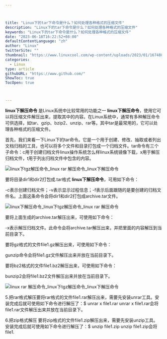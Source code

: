 ```yaml
---



title: "Linux下的tar下命令是什么？如何处理各种格式的压缩文件"
description: "Linux下的tar下命令是什么？如何处理各种格式的压缩文件"
keywords: "Linux下的tar下命令是什么？如何处理各种格式的压缩文件"
date: "2023-06-18T16:22:52+08:00"
defaultContentLanguage: "zh"
author: "Linux"
twitterSite: ""
thumbnail: "https://www.linuxcool.com/wp-content/uploads/2023/01/1674887804375_0.png"
categories:
  - Linux
type: article
githubURL: "https://www.github.com/"
ShowToc: true
TocOpen: true



---
```


**linux下解压命令** 是Linux系统中比较常用的功能之一 **linux下解压命令**，使用它可以将压缩文件解压出来，提取其中的内容。在Linux系统中，通常有多种解压命令可供选择，如tar、gzip、bzip2、unzip、rar等。其中tar是最常用的，它可以处理各种格式的压缩文件。

首先，我们来看一下Linux下的tar命令。它是一个用于创建、修改、抽取或者列出文档归档的工具，也可以将多个文件和目录打包成一个归档文件。tar命令有三个子命令：c用于创建归档文件linux操作系统怎么样linux系统镜像下载，x用于解压归档文件，t用于列出归档文件中包含的内容。

![linux下tgz解压命令_linux rar 解压命令_linux下解压命令](https://www.linuxcool.com/wp-content/uploads/2023/01/1674887804375_0.png)

要将目录dir1和dir2打包成.tar格式 **linux下解压命令**，可用如下命令：

-c表示创建归档文件；-v表示显示过程信息；-f表示后面跟随的是要创建的归档文件名。上面这条命令会将dir1和dir2打包成archive.tar文件。

![linux下解压命令_linux下tgz解压命令_linux rar 解压命令](https://www.linuxcool.com/wp-content/uploads/2023/01/1674887804375_1.png)

要将上面生成的archive.tar解压出来，可使用如下命令：

-x表示解压归档文件。此命令会将archive.tar解压出来，并把里面的内容解压到当前目录下。

要将gz格式的文件file1.gz解压出来，可使用如下命令：

gunzip命令会将file1.gz文件解压出来并放在当前目录下。

要将bz2格式的文件file1.bz2解压出来，可使用如下命令：

bunzip2会将file1.bz2文件解压出来并放在当前目录下。

![linux rar 解压命令_linux下tgz解压命令_linux下解压命令](https://www.linuxcool.com/wp-content/uploads/2023/01/1674887804375_2.png)

5.把rar格式解压要将rar格式的文件file1.rar解压出来，需要先安装unrar工具。安装完成后就可使用如下命令进行解压了：$ unrar x file1.rar unrar x file1.rar会将file1.rar文件解压出来并放在当前目录下。

6.把zip格式解压 要将zip格式的文件file1.zip解压出来，需要先安装unzip工具。安装完成后就可使用如下命令进行解压了：$ unzip file1.zip unzip file1.zip会将file1.